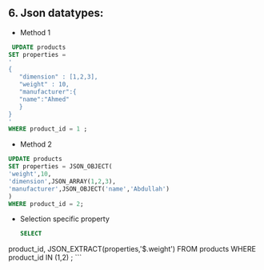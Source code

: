 ## 6. Json datatypes:
- Method 1
  
 ```sql
  UPDATE products
SET properties = 
'
{
	"dimension" : [1,2,3],
    "weight" : 10,
    "manufacturer":{
    "name":"Ahmed"
    }
}
'
WHERE product_id = 1 ;
 ```

- Method 2

```sql
UPDATE products
SET properties = JSON_OBJECT(
'weight',10,
'dimension',JSON_ARRAY(1,2,3),
'manufacturer',JSON_OBJECT('name','Abdullah')
)
WHERE product_id = 2;
```

- Selection specific property
  
  ```sql
  SELECT 
product_id,
JSON_EXTRACT(properties,'$.weight')
FROM products
WHERE product_id IN (1,2) ;
    ```
